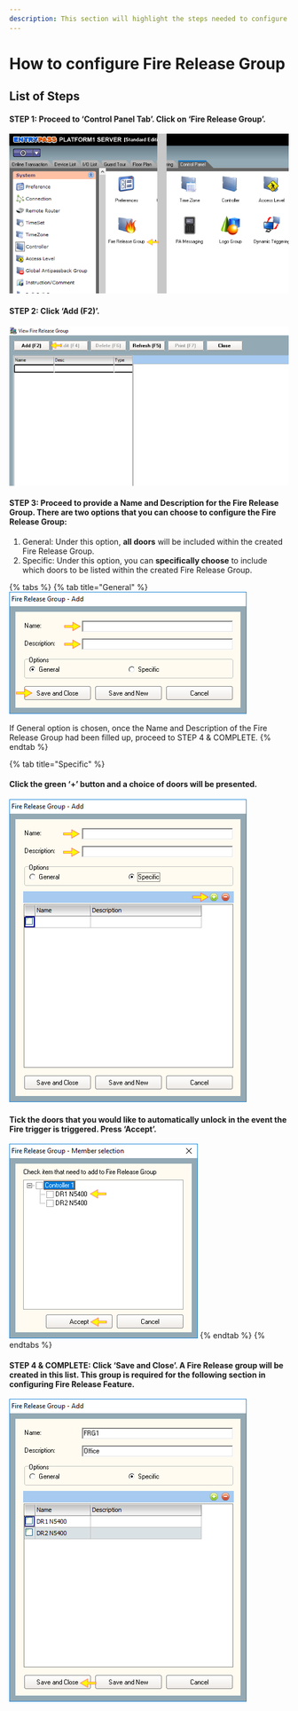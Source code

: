 ```yaml
---
description: This section will highlight the steps needed to configure fire release group
---
```


# How to configure Fire Release Group

## List of Steps

#### STEP 1: Proceed to ‘Control Panel Tab’. Click on ‘Fire Release Group’.

![](../.gitbook/assets/untitled1%20%2817%29.png)



#### STEP 2: Click ‘Add \(F2\)’.

![](../.gitbook/assets/untitled2%20%289%29.png)



#### STEP 3: Proceed to provide a Name and Description for the Fire Release Group. There are two options that you can choose to configure the Fire Release Group:

1. General: Under this option, **all doors** will be included within the created Fire Release Group.
2. Specific: Under this option, you can **specifically choose** to include which doors to be listed within the created Fire Release Group.

{% tabs %}
{% tab title="General" %}
![](../.gitbook/assets/untitled3%20%284%29.png)

If General option is chosen, once the Name and Description of the Fire Release Group had been filled up, proceed to STEP 4 & COMPLETE.
{% endtab %}

{% tab title="Specific" %}
#### Click the green ‘+’ button and a choice of doors will be presented.

![](../.gitbook/assets/untitled4%20%282%29.png)

#### 

#### Tick the doors that you would like to automatically unlock in the event the Fire trigger is triggered. Press ‘Accept’.

![](../.gitbook/assets/untitled5.png)
{% endtab %}
{% endtabs %}

#### STEP 4 & COMPLETE: Click ‘Save and Close’. A Fire Release group will be created in this list. This group is required for the following section in configuring Fire Release Feature.

![](../.gitbook/assets/untitled6%20%285%29.png)

